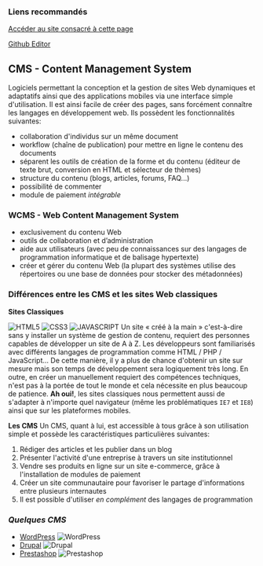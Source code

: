 ### Liens recommandés
[Accéder au site consacré à cette page](https://mondesirm.github.io/comparaison-cms.github.io/)

[Github Editor](https://github.com/mondesirm/comparaison-cms.github.io/edit/master/README.md)

## CMS - Content Management System

Logiciels permettant la conception et la gestion de sites Web dynamiques et adaptatifs ainsi que des applications mobiles via une interface simple d'utilisation. Il est ainsi facile de créer des pages, sans forcément connaître les langages en développement web.
Ils possèdent les fonctionnalités suivantes:
- collaboration d'individus sur un même document
- workflow (chaîne de publication) pour mettre en ligne le contenu des documents
- séparent les outils de création de la forme et du contenu (éditeur de texte brut, conversion en HTML et sélecteur de thèmes)
- structure du contenu (blogs, articles, forums, FAQ...)
- possibilité de commenter
- module de paiement _intégrable_


### WCMS - Web Content Management System

- exclusivement du contenu Web
- outils de collaboration et d’administration
- aide aux utilisateurs (avec peu de connaissances sur des langages de programmation informatique et de balisage hypertexte)
- créer et gérer du contenu Web (la plupart des systèmes utilise des répertoires ou une base de données pour stocker des métadonnées)

### Différences entre les CMS et les sites Web classiques

**Sites Classiques**

![HTML5](https://i.stack.imgur.com/PgcSR.png)
![CSS3](https://seeklogo.com/images/C/css3-logo-FD8D698B77-seeklogo.com.png)
![JAVASCRIPT](https://d1jnx9ba8s6j9r.cloudfront.net/blog/wp-content/uploads/2019/08/js-logo.png)
Un site « créé à la main » c'est-à-dire sans y installer un système de gestion de contenu, requiert des personnes capables de développer un site de A à Z. Les développeurs sont familiarisés avec différents langages de programmation comme HTML / PHP / JavaScript... 
De cette manière, il y a plus de chance d'obtenir un site sur mesure mais son temps de développement sera logiquement très long.
En outre, en créer un manuellement requiert des compétences techniques, n'est pas à la portée de tout le monde et cela nécessite en plus beaucoup de patience.
**Ah oui!**, les sites classiques nous permettent aussi de s'adapter à n'importe quel navigateur (même les problématiques `IE7` et `IE8`) ainsi que sur les plateformes mobiles.

**Les CMS**
Un CMS, quant à lui, est accessible à tous grâce à son utilisation simple et possède les caractéristiques particulières suivantes:
1. Rédiger des articles et les publier dans un blog
2. Présenter l'activité d'une entreprise à travers un site institutionnel
3. Vendre ses produits en ligne sur un site e-commerce, grâce à l'installation de modules de paiement
4. Créer un site communautaire pour favoriser le partage d'informations entre plusieurs internautes
5. Il est possible d'utiliser _en complément_ des langages de programmation

### _Quelques CMS_
- [WordPress](https://sunreiazzy.wordpress.com/blog/) ![WordPress](https://upload.wikimedia.org/wikipedia/commons/thumb/9/98/WordPress_blue_logo.svg/1200px-WordPress_blue_logo.svg.png)
- [Drupal](https://www.drupal.org/) ![Drupal](http://www.secpod.com/blog/wp-content/uploads/2018/04/drupal_logo.png)
- [Prestashop](http://demo.prestashop.com/en/?view=front) ![Prestashop](https://banner2.kisspng.com/20180824/kvh/kisspng-prestashop-logo-e-commerce-clearsale-magento-web-tienda-online-y-marketing-digital-5b808cb8af7f73.2880214415351512887189.jpg)

